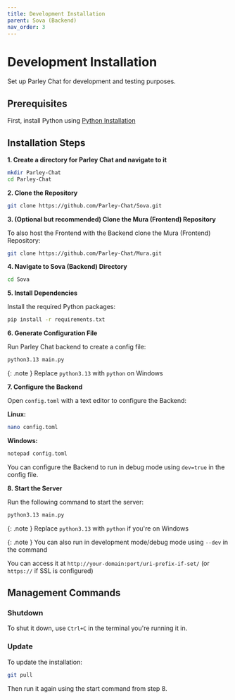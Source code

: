 ```yaml
---
title: Development Installation
parent: Sova (Backend)
nav_order: 3
---
```


# Development Installation

Set up Parley Chat for development and testing purposes.

## Prerequisites

First, install Python using [Python Installation](python-installation.md)

## Installation Steps

**1. Create a directory for Parley Chat and navigate to it**

```sh
mkdir Parley-Chat
cd Parley-Chat
```

**2. Clone the Repository**

```sh
git clone https://github.com/Parley-Chat/Sova.git
```

**3. (Optional but recommended) Clone the Mura (Frontend) Repository**

To also host the Frontend with the Backend clone the Mura (Frontend) Repository:
```sh
git clone https://github.com/Parley-Chat/Mura.git
```

**4. Navigate to Sova (Backend) Directory**

```sh
cd Sova
```

**5. Install Dependencies**

Install the required Python packages:
```sh
pip install -r requirements.txt
```

**6. Generate Configuration File**

Run Parley Chat backend to create a config file:
```sh
python3.13 main.py
```

{: .note }
Replace `python3.13` with `python` on Windows

**7. Configure the Backend**

Open `config.toml` with a text editor to configure the Backend:

**Linux:**
```sh
nano config.toml
```

**Windows:**
```sh
notepad config.toml
```

You can configure the Backend to run in debug mode using `dev=true` in the config file.

**8. Start the Server**

Run the following command to start the server:

```sh
python3.13 main.py
```

{: .note }
Replace `python3.13` with `python` if you're on Windows

{: .note }
You can also run in development mode/debug mode using `--dev` in the command

You can access it at `http://your-domain:port/uri-prefix-if-set/` (or `https://` if SSL is configured)

## Management Commands

### Shutdown
To shut it down, use `Ctrl+C` in the terminal you're running it in.

### Update
To update the installation:

```sh
git pull
```

Then run it again using the start command from step 8.